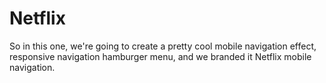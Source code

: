 # Netflix
 So in this one, we're going to create a pretty cool mobile navigation effect, responsive navigation hamburger menu, and we branded it Netflix mobile navigation.
